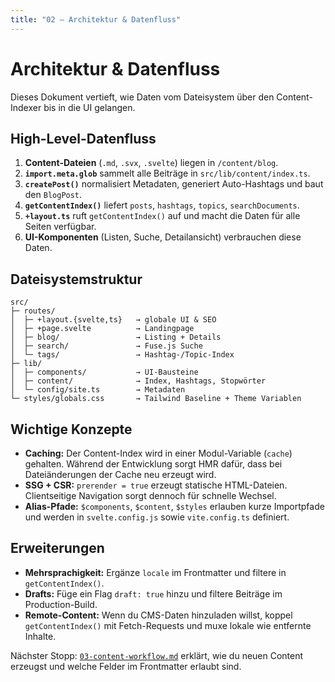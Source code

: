 ```yaml
---
title: "02 – Architektur & Datenfluss"
---
```


# Architektur & Datenfluss

Dieses Dokument vertieft, wie Daten vom Dateisystem über den Content-Indexer bis in die UI gelangen.

## High-Level-Datenfluss

1. **Content-Dateien** (`.md`, `.svx`, `.svelte`) liegen in `/content/blog`.
2. **`import.meta.glob`** sammelt alle Beiträge in `src/lib/content/index.ts`.
3. **`createPost()`** normalisiert Metadaten, generiert Auto-Hashtags und baut den `BlogPost`.
4. **`getContentIndex()`** liefert `posts`, `hashtags`, `topics`, `searchDocuments`.
5. **`+layout.ts`** ruft `getContentIndex()` auf und macht die Daten für alle Seiten verfügbar.
6. **UI-Komponenten** (Listen, Suche, Detailansicht) verbrauchen diese Daten.

## Dateisystemstruktur

```
src/
├─ routes/
│  ├─ +layout.{svelte,ts}   → globale UI & SEO
│  ├─ +page.svelte          → Landingpage
│  ├─ blog/                 → Listing + Details
│  ├─ search/               → Fuse.js Suche
│  └─ tags/                 → Hashtag-/Topic-Index
├─ lib/
│  ├─ components/           → UI-Bausteine
│  ├─ content/              → Index, Hashtags, Stopwörter
│  └─ config/site.ts        → Metadaten
└─ styles/globals.css       → Tailwind Baseline + Theme Variablen
```

## Wichtige Konzepte

- **Caching:** Der Content-Index wird in einer Modul-Variable (`cache`) gehalten. Während der Entwicklung sorgt HMR dafür, dass bei Dateiänderungen der Cache neu erzeugt wird.
- **SSG + CSR:** `prerender = true` erzeugt statische HTML-Dateien. Clientseitige Navigation sorgt dennoch für schnelle Wechsel.
- **Alias-Pfade:** `$components`, `$content`, `$styles` erlauben kurze Importpfade und werden in `svelte.config.js` sowie `vite.config.ts` definiert.

## Erweiterungen

- **Mehrsprachigkeit:** Ergänze `locale` im Frontmatter und filtere in `getContentIndex()`.
- **Drafts:** Füge ein Flag `draft: true` hinzu und filtere Beiträge im Production-Build.
- **Remote-Content:** Wenn du CMS-Daten hinzuladen willst, koppel `getContentIndex()` mit Fetch-Requests und muxe lokale wie entfernte Inhalte.

Nächster Stopp: [`03-content-workflow.md`](03-content-workflow.md) erklärt, wie du neuen Content erzeugst und welche Felder im Frontmatter erlaubt sind.
